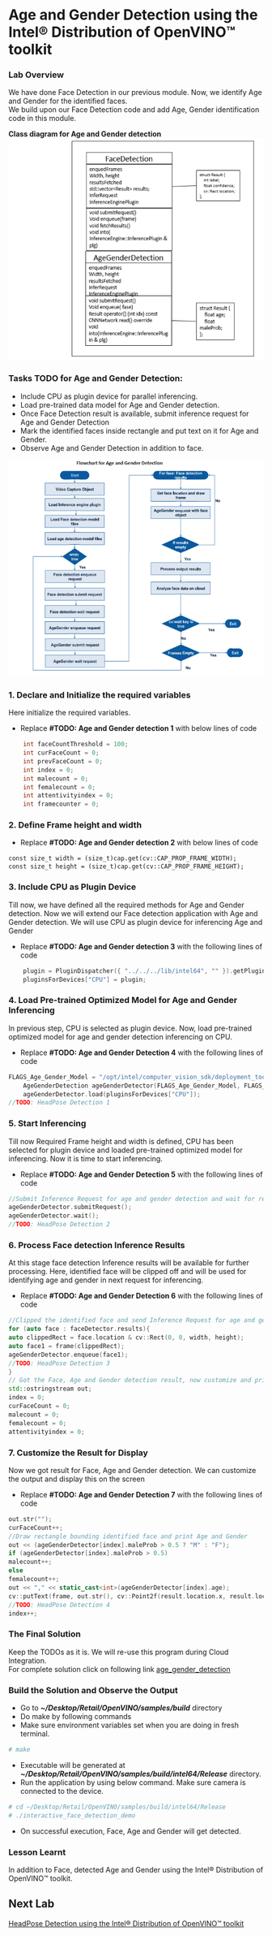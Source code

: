 # Age and Gender Detection using the Intel® Distribution of OpenVINO™ toolkit
### Lab Overview
We have done Face Detection in our previous module. Now, we identify Age and Gender for the identified faces.    
We  build upon our Face Detection code and add Age, Gender identification code in this module.

**Class diagram for Age and Gender detection**
![](images/AgeGender_class.png)

### Tasks TODO for Age and Gender Detection:
-	Include CPU as plugin device for parallel inferencing.
-	Load pre-trained data model for Age and Gender detection.
-	Once Face Detection result is available, submit inference request for Age and Gender Detection
-	Mark the identified faces inside rectangle and put text on it for Age and Gender.
-	Observe Age and Gender Detection in addition to face.

![](images/AgeGender_flowchart.png)



### 1. Declare and Initialize the required variables
Here initialize the required variables.
- Replace **#TODO: Age and Gender detection 1** with below lines of code

```cpp
	int faceCountThreshold = 100;
	int curFaceCount = 0;
	int prevFaceCount = 0;
	int index = 0;
	int malecount = 0;
	int femalecount = 0;
	int attentivityindex = 0;
	int framecounter = 0;

```

### 2. Define Frame height and width
- Replace **#TODO: Age and Gender detection 2** with below lines of code

```
const size_t width = (size_t)cap.get(cv::CAP_PROP_FRAME_WIDTH);
const size_t height = (size_t)cap.get(cv::CAP_PROP_FRAME_HEIGHT);

```

### 3. Include CPU as Plugin Device

Till now, we have defined all the required methods for Age and Gender detection. Now we will extend our Face detection application with Age and Gender detection.
We will use CPU as plugin device for inferencing Age and Gender
- Replace **#TODO: Age and Gender detection 3** with the following lines of code

```cpp
	plugin = PluginDispatcher({ "../../../lib/intel64", "" }).getPluginByDevice("CPU");
	pluginsForDevices["CPU"] = plugin;
```

### 4. Load Pre-trained Optimized Model for Age and Gender Inferencing
In previous step, CPU is selected as plugin device. Now, load pre-trained optimized model for age and gender detection inferencing on CPU.
- Replace **#TODO: Age and Gender Detection 4** with the following lines of code

```cpp
FLAGS_Age_Gender_Model = "/opt/intel/computer_vision_sdk/deployment_tools/intel_models/age-gender-recognition-retail-0013/FP32/age-gender-recognition-retail-0013.xml";
	AgeGenderDetection ageGenderDetector(FLAGS_Age_Gender_Model, FLAGS_d_ag, FLAGS_n_ag, FLAGS_dyn_ag, FLAGS_async);
	ageGenderDetector.load(pluginsForDevices["CPU"]);
//TODO: HeadPose Detection 1

```

### 5. Start Inferencing
Till now Required Frame height and width is defined, CPU has been selected for plugin device and loaded pre-trained optimized model for inferencing. Now it is time to start inferencing.
- Replace **#TODO: Age and Gender Detection 5** with the following lines of code

```cpp
//Submit Inference Request for age and gender detection and wait for result
ageGenderDetector.submitRequest();
ageGenderDetector.wait();
//TODO: HeadPose Detection 2

```

### 6. Process Face detection Inference Results
At this stage face detection Inference results will be available for further processing. Here, identified face will be clipped off and will be used for identifying age and gender in next request for inferencing.
- Replace **#TODO: Age and Gender Detection 6** with the following lines of code

```cpp
//Clipped the identified face and send Inference Request for age and gender detection
for (auto face : faceDetector.results){
auto clippedRect = face.location & cv::Rect(0, 0, width, height);
auto face1 = frame(clippedRect);
ageGenderDetector.enqueue(face1);
//TODO: HeadPose Detection 3
}
// Got the Face, Age and Gender detection result, now customize and print them on window
std::ostringstream out;
index = 0;
curFaceCount = 0;
malecount = 0;
femalecount = 0;
attentivityindex = 0;

 ```

### 7. Customize the Result for Display

Now we got result for Face, Age and Gender detection. We can customize the output and display this on the screen

- Replace **#TODO: Age and Gender Detection 7** with the following lines of code

```cpp
out.str("");
curFaceCount++;
//Draw rectangle bounding identified face and print Age and Gender
out << (ageGenderDetector[index].maleProb > 0.5 ? "M" : "F");
if (ageGenderDetector[index].maleProb > 0.5)
malecount++;
else
femalecount++;
out << "," << static_cast<int>(ageGenderDetector[index].age);
cv::putText(frame, out.str(), cv::Point2f(result.location.x, result.location.y - 15), cv::FONT_HERSHEY_COMPLEX_SMALL, 0.8, cv::Scalar(0, 0, 255));
//TODO: HeadPose Detection 4
index++;

```

### The Final Solution
Keep the TODOs as it is. We will re-use this program during Cloud Integration.     
For complete solution click on following link [age_gender_detection](./solutions/agegenderdetection.md)
### Build the Solution and Observe the Output
- Go to ***~/Desktop/Retail/OpenVINO/samples/build***  directory
- Do  make by following commands   
- Make sure environment variables set when you are doing in fresh terminal.      

```bash
# make
```

- Executable will be generated at ***~/Desktop/Retail/OpenVINO/samples/build/intel64/Release*** directory.
- Run the application by using below command. Make sure camera is connected to the device.

```bash
# cd ~/Desktop/Retail/OpenVINO/samples/build/intel64/Release
# ./interactive_face_detection_demo
 ```

- On successful execution, Face, Age and Gender will get detected.

### Lesson Learnt
In addition to Face, detected Age and Gender using the Intel® Distribution of OpenVINO™ toolkit.

## Next Lab

[HeadPose Detection using the Intel® Distribution of OpenVINO™ toolkit](./Headpose_detection.md)
